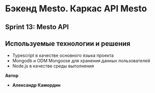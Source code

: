 # Бэкенд Mesto. Каркас API Mesto

## Sprint 13: Mesto API

## Используемые технологии и решения
- Typescript в качестве основного языка проекта
- Mongodb и ODM Mongoose для хранения данных пользователей
- Node.js в качестве среды выполнения

**Автор**
* **Александр Камордин**
